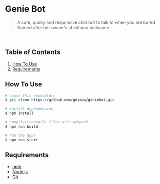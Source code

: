 # Genie Bot

> A cute, quirky and responsive chat bot to talk to when you are bored
> Named after her owner's childhood nickname 

<br />
<p align='center'>
</p> 

## Table of Contents

1. [How To Use](#how-to-use)
2. [Requirements](#requirements)

## How To Use

```bash
# clone this repository
$ git clone https://github.com/gniaaa/geniebot.git

# install dependencies
$ npm install

# compile/transpile files with webpack
$ npm run build

# run the app!
$ npm run start
```

## Requirements

- [npm](http://npmjs.com)
- [Node.js](https://nodejs.org/en/download/)
- [Git](https://git-scm.com)
